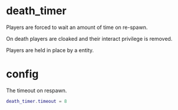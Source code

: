 # death_timer
Players are forced to wait an amount of time on re-spawn. 

On death players are cloaked and their interact privilege is removed. 

Players are held in place by a entity.

# config

The timeout on respawn.

``` lua
death_timer.timeout = 8
```
